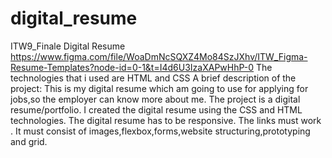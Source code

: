 # digital_resume
ITW9_Finale Digital Resume 
https://www.figma.com/file/WoaDmNcSQXZ4Mo84SzJXhv/ITW_Figma-Resume-Templates?node-id=0-1&t=I4d6U3IzaXAPwHhP-0
 The technologies that i used are HTML and CSS 
 A brief description of the project: This is my digital resume which  am going to use for applying for jobs,so the employer can know more about me.
  The project is a digital resume/portfolio. 
  I created the digital resume using the CSS and HTML technologies.
  The digital resume has to be responsive. The links must work . 
  It must consist of images,flexbox,forms,website structuring,prototyping and grid.

